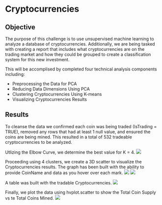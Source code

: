 # Cryptocurrencies

## Objective

The purpose of this challenge is to use unsupervised machine learning to analyze a database of cryptocurrencies. Additionally, we are being tasked with creating a report that includes what cryptocurrencies are on the trading market and how they could be grouped to create a classification system for this new investment.

This will be accomplised by completed four technical analysis components including:
- Preprocessing the Data for PCA
- Reducing Data Dimensions Using PCA
- Clustering Cryptocurrencies Using K-means
- Visualizing Cryptocurrencies Results

## Results 

To cleanse the data we confirmed each coin was being traded (IsTrading = TRUE), removed any rows that had at least 1 null value, and ensured the coins are being mined. This resulted in a total of 532 tradeable cryptocurrencies to be analyzed.

Utlizing the Elbow Curve, we determine the best value for K = 4.
![](Images/ElbowCurve2)

Proceeding using 4 clusters, we create a 3D scatter to visualize the Cryptocurrencies results.  The graph has been built with the ability to provide CoinName and data as you hover over each mark.
![](Images/3DScatter)
![](Images/3DScatter2)

A table was built with the tradable Cryptocurrencies.
![](Images/Table)

Finally, we plot the data using hvplot.scatter to show the Total Coin Supply vs te Total Coins Mined.
![](Images/Hvplot)
